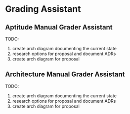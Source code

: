 # Grading Assistant

## Aptitude Manual Grader Assistant

TODO:

1. create arch diagram documenting the current state
2. research options for proposal and document ADRs
3. create arch diagram for proposal

## Architecture Manual Grader Assistant

TODO:

1. create arch diagram documenting the current state
2. research options for proposal and document ADRs
3. create arch diagram for proposal
